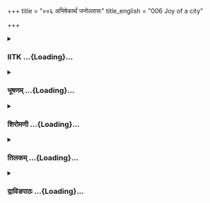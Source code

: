 +++
title = "००६ अभिषेकार्थं जनोल्लासः"
title_english = "006 Joy of a city"

+++
<div caption="श्रीराम-हरिसीताराममूर्ति-घनपाठिभ्यां वचनम्" class="audioEmbed" src="https://archive.org/download/Ramayana-recitation-Sriram-harisItArAmamUrti-Ghanapaati-v2/Kanda_2/Kanda_2_AYK-006-Abhishekaartham_Janollasaha.mp3"></div>

<div class="js_include collapsed" newlevelforh1="3" title="IITK" unfilled url="/purANam/rAmAyaNam/audIchya-pAThaH/iitk/2_ayodhyAkANDam/01-abhiSheka-yojanA/006_abhiShekArthaM_janollAsaH.md">
<details><summary><h3>IITK ...{Loading}...</h3></summary>

Rama and Sita observe the prescribed rites--rejoiced citizens of Ayodhya
express their gratitude to the king--people from villages arrive in
multitudes.



#### श्लोकः
##### मूलम्
गते पुरोहिते रामः स्नातो नियतमानसः।  
सह पत्न्या विशालाक्ष्या नारायणमुपागमत्॥2.6.1॥

##### शब्दार्थः
पुरोहिते the family priest, गते (सति) having gone, रामः Rama, स्नातः  bathed, नियतमानसः with  mind under control, विशालाक्ष्या largeeyed (large eyes are marks of beauty), पत्न्या सह with (his) wife, नारायणम् to (lord) Narayana, उपागमत् approached.

##### आङ्ग्लानुवादः
With the family priest (Vasistha) gone, Rama had his bath, and with his mind under control came to Lord Narayana along with his largeeyed consort, Sita. (with an intention to worship him)



#### श्लोकः
##### मूलम्
प्रगृह्य शिरसा पात्रीं हविषो विधिवत्तदा।  
महते दैवतायाज्यं जुहाव ज्वलितेऽनले॥2.6.2॥

##### शब्दार्थः
तदा then, हविषः of havis (clarified butter and other oblations), पात्रीम् a small vessel where in offerings are put, विधिवत् in accordance with ritual practices, शिरसा on the head, प्रगृह्य having held, ज्वलितेनले in flaming (sacred) fire, महते great, दैवताय for great  
divinity (Visnu), आज्यम् clarified butter, जुहाव offered oblations.

##### आङ्ग्लानुवादः
Then holding the vessel containing havis on his head, he offered the oblations of  clarified butter into the sacred fire for Visnu in accordance with ritual practices.



#### श्लोकः
##### मूलम्
शेषं च हविषस्तस्य प्राश्याशास्यात्मनः प्रियम्।  
ध्यायन्नारायणं देवं स्वास्तीर्णे कुशसंस्तरे॥2.6.3॥  
वाग्यतस् सह वैदेह्या भूत्वा नियतमानसः।  
श्रीमत्यायतने विष्णो श्शिश्ये नरवरात्मजः॥2.6.4॥

##### शब्दार्थः
नरवरात्मजः son of the king (Rama), आत्मनः of his own, प्रियम् welfare, आशास्य seeking, तस्य हविषः of that havis, शेषं the remainder, प्राश्य च having partaken, देवम्  नारायणम् God Narayana, ध्यायन् meditating upon, वाग्यतः भूत्वा adopting silence, नियतमानसः with restrained mind, विष्णोः Visnu's, श्रीमति (at the) auspicious, आयतने in the temple, स्वास्तीर्णे with wellspread, कुशसंस्तरे in the bed of kusha grass, वैदेह्या सह along with Vaidehi (Sita), शिश्ये slept.

##### आङ्ग्लानुवादः
The son of the king (Rama) partook the remainder of the havis seeking his own welfare. With a restrained mind and a vow of silence, he meditated upon Lord Narayana and slept along with Vaidehi on a wellspread bed of kusha grass in the auspicious temple of lord Visnu.



#### श्लोकः
##### मूलम्
एकयामावशिष्टायां रात्र्यां प्रतिविबुद्ध्य सः।  
अलङ्कारविधिं कृत्स्नं कारयामास वेश्मनः॥2.6.5॥

##### शब्दार्थः
सः he, रात्र्याम् at night, एकयामावशिष्टायाम् with one yama (measure of time equivalent to four hours) left, प्रतिविबुद्ध्य having awakened, वेश्मनः dwelling's, कृत्स्नम् entire, अलङ्कारविधिम् decoration, कारयामास got it done.

##### आङ्ग्लानुवादः
He got up (Rama) with one yama (three hours) of the night still left, and had his entire  residence decorated.



#### श्लोकः
##### मूलम्
तत्र श्रृण्वन्सुखा वाचस् सूतमागधवन्दिनाम्।  
पूर्वां सध्यामुपासीनो जजाप यतमानसः॥2.6.6॥

##### शब्दार्थः
तत्र there (in the last watch of the night), सूतमागधवन्दिनाम् of bards and panegyrists, सुखाः pleasant, वाचः words, श्रृण्वन् listening, पूर्वां सन्ध्याम् early morning rites, उपासीनः had attended, यतमानसः with controlled mind, जजाप chanted (Gayatri).

##### आङ्ग्लानुवादः
Then (in the last watch of the night) hearing the pleasant words of bards and panegyrists he attended to early morning rites and intoned Gayatri with a  
concentrated mind.



#### श्लोकः
##### मूलम्
तुष्टाव प्रणतश्चैव शिरसा मधुसूदनम्।  
विमलक्षौमसंवीतो वाचयामास स द्विजान्॥2.6.7॥

##### शब्दार्थः
शिरसा with head, प्रणतः bowed low, मधुसूदनम् Lord Visnu, तुष्टाव extoled, विमलक्षौमसंवीतः  dressed in spotless silk garments, द्विजान् to brahmins, वाचयामास got the purificatory mantras recited.

##### आङ्ग्लानुवादः
Clad in spotless silk garments, he extoled Lord Madhusudana (Visnu) with his head bowed low. He listened to the purificatory mantras recited by brahmins.



#### श्लोकः
##### मूलम्
तेषां पुण्याहघोषोऽथ गम्भीरमधुरस्तदा।  
अयोध्यां पूरयामास तूर्यघोषानुनादितः॥2.6.8॥

##### शब्दार्थः
अथ then, तेषाम् their, गम्भीरमधुरः deep and sweet, पुण्याहघोषः proclamations of 'this is an auspicious day', तूर्यघोषानुनादितः reverberating with the sounds of trumpets, तदा then, अयोध्याम् (the city of) Ayodhya, पूरयामास filled.

##### आङ्ग्लानुवादः
And then the deep and sweet proclamations of 'This is an auspicious day' mingled with the sounds of trumpets reverberated (the city of) Ayodhya.



#### श्लोकः
##### मूलम्
कृतोपवासं तु तदा वैदेह्या सह राघवम्।  
अयोध्यानिलयश्श्रुत्वा सर्वः प्रमुदितो जनः॥2.6.9॥

##### शब्दार्थः
तदा then, राघवम् to the scion of the Raghus (Rama), वैदेह्या सह along with the princess of Videha, (Sita), कृतोपवासम् had undertaken the fast, श्रुत्वा having heard, अयोध्यानिलयः  residents of Ayodhya, सर्वः all, जनः men, प्रमुदितः rejoiced.

##### आङ्ग्लानुवादः
The residents of Ayodhya were happy to hear that the scion of the Raghus (Rama) along with princess of Videha (Sita) had undertaken the fast.



#### श्लोकः
##### मूलम्
ततः पौरजनस्सर्वश्श्रुत्वा रामाभिषेचनम्।  
प्रभातां रजनीं दृष्ट्वा चक्रे शोभयितुं पुरीम्॥2.6.10॥

##### शब्दार्थः
ततः afterwards, सर्वः all, पौरजनः citizens, रामाभिषेचनम् consecration of Rama, श्रुत्वा having heard, रजनीम् the night, प्रभाताम् brightened into dawn, दृष्ट्वा having seen, पुरीम् the city, शोभयितुम् to decorate, चक्रे made (commenced).

##### आङ्ग्लानुवादः
Having heard about the coronation of Rama, all the citizens began to decorate the city soon after daybreak.



#### श्लोकः
##### मूलम्
सिताभ्रशिखराभेषु देवतायतनेषु च।  
चतुष्पथेषु रथ्यासु चैत्येष्वट्टालकेषु च॥2.6.11॥  
नानापण्यसमृद्धेषु वणिजामापणेषु च।  
कुटुम्बिनां समृद्धेषु श्रीमत्सु भवनेषु च॥2.6.12॥  
सभासु चैव सर्वासु वृक्षेष्वालक्षितेषु च।  
ध्वजास् समुच्छ्रिताश्चित्राः पताकाश्चाभवंस्तदा॥2.6.13॥

##### शब्दार्थः
सिताभ्रशिखराभेषु among those bright peaks wreathed by a mass of white clouds,  
देवतायतनेषु in the temples, चतुष्पथेषु at the crossroads, रथ्यासु on the thoroughfares, चैत्येषु on the tall trees dotting the avenues, अट्टालकेषु च on the towers too, नानापण्यसमृद्धेषु abounding in various kinds of merchandise, वणिजाम् of merchants, आपणेषु च in the stalls also, कुटुम्बिनाम् of householders, समृद्धेषु in prosperous (places), श्रीमत्सु in graceful, भवनेषु च in the houses, सर्वासु in all, सभासु public halls, आलक्षितेषु seen from distances, वृक्षेषु on the trees, तदा then, ध्वजाः banners, चित्राः varying colours, पताकाः च flags, too, समुच्छ्रिचिताः were erected अभवन् became.

##### आङ्ग्लानुवादः
Banners of varying colours and flags were raised on the temples looking resplendent like peaks wreathed by a mass of white clouds, at the crossroads, on the thoroughfares, on the trees standing on avenues, on the towers and stalls of the merchants abounding in various kinds of merchandise, on prosperous and graceful  
houses of householders, in all public halls and on trees looking tall from a distance.



#### श्लोकः
##### मूलम्
नटनर्तकसङ्घानां गायकानां च गायताम्।  
मनः कर्णसुखा वाच श्शुशृवुश्च ततस्ततः॥2.6.14॥

##### शब्दार्थः
ततस्ततः here and there, नटनर्तकसङ्घानाम् of troupes of actors and dancers, गायताम् of singers, गायकानां च also of songsters, मनः कर्णसुखाः pleasing to the mind and ears, वाचः words, शुश्रुवुः heard.

##### आङ्ग्लानुवादः
Troupes of actors and dancers entertained the people with songs pleasing to the mind and ears and their utterances were heard here and there.



#### श्लोकः
##### मूलम्
रामाभिषेकयुक्ताश्च कथाश्चक्रुर्मिथो जनाः।  
रामाभिषेके सम्प्राप्ते चत्वरेषु गृहेषु च॥2.6.15॥

##### शब्दार्थः
रामाभिषेके as the coronation of Rama, संप्राप्ते approached, जनाः the people, चत्वरेषु at the public squares, गृहेषु च in the private houses, मिथः with one another, रामाभिषेकयुक्ताः concerning Rama's coronation, कथाः talk, चक्रुः made.

##### आङ्ग्लानुवादः
As the time for Rama's coronation was approaching, men in public squares and in private houses talked with one another about the consecration of Rama.



#### श्लोकः
##### मूलम्
बाला अपि क्रीडमाना गृहद्वारेषु सङ्घशः।  
रामाभिषवसंयुक्ताश्चक्रुरेवं मिथः कथाः॥2.6.16॥

##### शब्दार्थः
एवम् thus, गृहद्वारेषु in the doorways, सङ्घशः in groups, क्रीडमानाः playing, बालाः अपि children also, मिथः with each other, रामाभिषवसंयुक्ताः relating to the coronation of Rama, कथाः stories, चक्रुः made.

##### आङ्ग्लानुवादः
Similarly children playing in groups in front of the houses also related to each other  stories regarding the coronation of Rama.



#### श्लोकः
##### मूलम्
कृतपुष्पोपहारश्च धूपगन्धाधिवासितः।  
राजमार्गः कृतः श्रीमान्पौरै रामाभिषेचने॥2.6.17॥

##### शब्दार्थः
रामाभिषेचने on the occasion of Rama's coronation, पौरैः by citizens, राजमार्गः highways, कृतपुष्पोपहारश्च strewn with flowers , धूपगन्धाधिवासितः fragrant with incense, श्रीमान् glorious, कृतः made.

##### आङ्ग्लानुवादः
On the occasion of Rama's coronation the highway, strewn with flowers and rendered fragrant with the burning of incense by the citizens looked glorious.



#### श्लोकः
##### मूलम्
प्रकाशकरणार्थं च निशागमनशङ्कया।  
दीपवृक्षां स्तथा चक्रुरनु रथ्यासु सर्वशः॥2.6.18॥

##### शब्दार्थः
तथा so also, अनु connected with if, निशागमनशङ्कया lest night should fall, प्रकाशकरणार्थम् to light it up, रथ्यासु in the streets, सर्वशः all over, दीपवृक्षान् lamps in the shape of trees, चक्रुः improvised.

##### आङ्ग्लानुवादः
In the same way lest night should fall (by the time the installation ceremony was completed), the streets were provided with lamps in the shape of trees to light them up.



#### श्लोकः
##### मूलम्
अलङ्कारं पुरस्यैवं कृत्वा तत्पुरवासिनः।  
आकाङ्क्षमाणा रामस्य यौवराज्याभिषेचनम्॥2.6.19॥  
समेत्य सङ्घशस्सर्वे चत्वरेषु सभासु च।  
कथयन्तो मिथस्तत्र प्रशशंसुर्जनाधिपम्॥2.6.20॥

##### शब्दार्थः
तत्पुरवासिनः inhabitants of the city, सर्वे all of them, एवम् thus, पुरस्य city's, अलङ्कारम् decoration, कृत्वा having made, रामस्य Rama's, यौवराज्याभिषेचनम् coronation as heirapparent, आकाङ्क्षमाणाः eagerly desiring, चत्वरेषु at the public squares, सभासु च in the assembly halls, सङ्घशः in groups, समेत्य having assembled, तत्र there, मिथः mutually,  
कथयन्तः conversing, जनाधिपम् to the lord of men (Dasaratha), प्रशशंसुः praised.

##### आङ्ग्लानुवादः
Thus the residents of Ayodhya decorated the city and eagerly waited for Rama's cornonation as heirapparent. Gathered in groups at public squares and in the assembly halls they conversed among themselves about the event, praising Dasaratha, the lord among men.



#### श्लोकः
##### मूलम्
अहो महात्मा राजाऽयमिक्ष्वाकुकुलनन्दनः।  
ज्ञात्वा यो वृद्धमात्मानं रामं राज्येऽभिषेक्ष्यति॥2.6.21॥

##### शब्दार्थः
यः that king, आत्मानम् himself, वृद्धम्  aged, ज्ञात्वा having realised, रामम् to Rama, राज्ये in the kingdom, अभिषेक्ष्यति is going to install, अयम् this, इक्ष्वाकुकुलनन्दनः causing delight to the Ikshvaku race, राजा king , महात्मा highsouled, अहो oh.

##### आङ्ग्लानुवादः
Oh having realised that he himself has grown old the highsouled king Dasaratha the veritable delight to the Ikshvaku race,  is going to coronate Rama in the kingdom.



#### श्लोकः
##### मूलम्
सर्वेप्यनुगृहीता स्मो यन्नो रामो महीपतिः।  
चिराय भविता गोप्ता दृष्टलोकपरावरः॥2.6.22॥

##### शब्दार्थः
यत् indeed, दृष्टलोकपरावरः who has seen the world's high and low, रामः Rama, महीपतिः as king, चिराय for a long time, नः for us, गोप्ता protector, भविता shall become, सर्वेऽपि all of us, अनुगृहीताः स्म are favoured.

##### आङ्ग्लानुवादः
All of us are fortunate indeed that Rama who knows the world's high and low shall be our king, protector for a long time.



#### श्लोकः
##### मूलम्
अनुद्धतमनाः विद्वान्धर्मात्मा भ्रातृवत्सलः।  
यथा च भ्रातृषु स्निग्धस्तथाऽस्मास्वपि राघवः॥2.6.23॥

##### शब्दार्थः
अनुद्धतमनाः one who is not arrogant, विद्वान् learned, धर्मात्मा a pious soul, भ्रातृवत्सलः  affectionate towards his brothers, राघवः scion of the Raghus (Rama), भ्रातृषु in brothers,  
यथा like, स्निग्धः friendly, अस्मास्वपि even in us, तथा in that manner.

##### आङ्ग्लानुवादः
This scion of the Raghus (Rama) is free from arrogance, is learned, righteous and affectionate towards his brothers as much as towards us.



#### श्लोकः
##### मूलम्
चिरं जीवतु धर्मात्मा राजा दशरथोऽनघः।  
यत्प्रसादोनभिषिक्तं तु रामं द्रक्ष्यामहे वयम्॥2.6.24॥

##### शब्दार्थः
यत्प्रसादेन by whose grace, अभिषिक्तम् having been coronated, रामम् of Rama, द्रक्ष्यामहे we are beholding, धर्मात्मा virtuous, अनघः sinless, दशरथः राजा king Dasaratha, चिरम् for long, जीवतु let live.

##### आङ्ग्लानुवादः
May the virtuous and sinless king Dasaratha live long by whose grace we are beholding (going to behold) Rama's coronation.



#### श्लोकः
##### मूलम्
एवंविधं कथयतां पौराणां शुश्रुवु स्तदा।  
दिग्भ्योपि श्रुतवृत्तान्ताः प्राप्ता जानपदा जनाः॥2.6.25॥

##### शब्दार्थः
श्रुतवृत्तान्ताः having heard the story, दिग्भ्यः अपि from all quarters also, प्राप्ताः had arrived, जानपदाः जनाः village folk, तदा then, एवं विधम् in this manner, पौराणाम् of citizens, कथयताम् while conversing, शुश्रुवुः heard.

##### आङ्ग्लानुवादः
Having heard about the coronation of Rama, villagers arrived from all directions and  
listened to the citizens conversing in this manner.



#### श्लोकः
##### मूलम्
ते तु दिग्भ्यः पुरीं प्राप्ता द्रष्टुं रामाभिषेचनम्।  
रामस्य पूरयामासुः पुरीं जानपदा जनाः॥2.6.26॥

##### शब्दार्थः
रामाभिषेचनम् coronation of Rama, द्रष्टुम् to behold, दिग्भ्यः from different directions, पुरम् the city, प्राप्ताः have arrived, ते those, जानपदाः villagers, जनाः men, रामस्य Rama's, पुरीम् city, पूरयामासुः filled.

##### आङ्ग्लानुवादः
The city was filled with villagers coming from different directions to behold Rama's coronation.



#### श्लोकः
##### मूलम्
जनौघैस्तैर्विसर्पद्भिः शुश्रुवे तत्र निस्वनः।  
पर्वसूदीर्णवेगस्य सागरस्येव निस्वनः॥2.6.27॥

##### शब्दार्थः
विसर्पद्भिः by those moving to and fro, तैः जनौघैः by those multitudes of men, तत्र there, निस्वनः noise, पर्वसु on the full and new moon days, उदीर्णवेगस्य with violent speed, सागरस्य of the ocean, निस्वनः इव like the sound, शुश्रुवे was heard.

##### आङ्ग्लानुवादः
The multitudes of men moving to and fro gave rise to a noise like the roar of the ocean enhanced by the violent speed (of the wind) on the full and new moon days.



#### श्लोकः
##### मूलम्
ततस्तदिन्द्रक्षयसन्निभं पुरं  
दिदृक्षुभिर्जानपदैरुपागतैः।  
समन्ततस् सस्वनमाकुलं बभौ  
समुद्रयादोभिरिवार्णवोदकम्॥2.6.28॥

##### शब्दार्थः
दिदृक्षुभिः wishing to see, उपागतैः arrived, जानपदैः villagers, समन्ततः every side, आकुलम् crowded, सस्वनम् with sounds, इन्द्रक्षयसन्निभम् resembling the abode of Indra, तत् that, पुरम् city, समुद्रयादोभिः with aquatic animals, अर्णवोदकम् इव like water of the ocean, बभौ shone.

##### आङ्ग्लानुवादः
The city (of Ayodhya), resembling the abode of Indra, (Amaravati) crowded with villagers from all over wishing to witness it (the coronation of Rama), grew noisy and sparkled like the water of the ocean teeming with aquatic animals.  

#### समाप्तिः
 श्रीमद्रामायणे वाल्मीकीय आदिकाव्ये अयोध्याकाण्डे षष्ठस्सर्गः॥  
Thus ends the sixth sarga of Ayodhyakanda of the holy Ramayana, the first epic composed by sage Valmiki.

</details>
</div>
<div class="js_include collapsed" newlevelforh1="3" title="भूषणम्" unfilled url="/purANam/rAmAyaNam/audIchya-pAThaH/TIkA/bhUShaNa_iitk/2_ayodhyAkANDam/01-abhiSheka-yojanA/006_abhiShekArthaM_janollAsaH.md">
<details><summary><h3>भूषणम् ...{Loading}...</h3></summary>



चोम्मेन्तर्य् फ़ोर् थे सेलेच्तेद् वलुएस् दोएस्न्ऽत् एxइस्त्


</details>
</div>
<div class="js_include collapsed" newlevelforh1="3" title="शिरोमणी" unfilled url="/purANam/rAmAyaNam/audIchya-pAThaH/TIkA/shiromaNI_iitk/2_ayodhyAkANDam/01-abhiSheka-yojanA/006_abhiShekArthaM_janollAsaH.md">
<details><summary><h3>शिरोमणी ...{Loading}...</h3></summary>



गत इति । पुरोहिते वसिष्ठे गते सति स्नातो नियतमानसः एकाग्रचित्तः रामः
विशालाक्ष्या पत्न्या सह नारायणं स्वमर्यादापुरुषोत्तमत्वमुपागमत् अस्मरत्
। नारायणशब्दार्थस्तु नारेण नीत्यैव अयते भावप्रधानो निर्देशः  ॥  २।६।१
 ॥   

  

तन्मर्यादापुरुषोत्तमत्त्वं प्रकटयितुं तत्कर्तृकवेदबोधितकर्माचरणं
बोधयन्नाह-- प्रगृह्येत्यादिभिः । शिरसा तदुपलक्षितनमस्कारेण हविषः पात्रीं
प्रगृह्य नमस्कारपूर्वकं हविःपात्रं गृहीत्वेत्यर्थः । ततः तस्याः
पात्र्याः आज्यं प्रगृह्य ज्वलिते ऽनले महते यागदेवतामुख्याय दैवताय
देवतायै विधिवज्जुहाव । प्रगृह्येत्युभयान्वयि  ॥  २।६।२  ॥   

  

शेषमिति । तस्य हुतस्य हविषः शेषमाशास्य प्रशस्य प्राश्य भुक्त्वा प्रियं
स्वप्रीतिविषयीभूतमत एव देवं प्रमोदप्रापकं नारायणं
स्वमर्यादापुरुषोत्तमत्वं ध्यायन् स्मरन् सन् श्रीमति सकलैश्वर्यविशिष्टे
आयतने विधिनिर्मितयागगृहे विष्णोः स्वास्तीर्णे
विष्णुकर्तृकशोभनविस्तारविशिष्टे कुशसंस्तरे कुशासने नियतमानसः नरवरात्मजो
रघुनाथः वैदेह्या सह वाग्यतो भूत्वा शिश्ये विष्णोः स्वास्तीर्णे इत्यनेन
विष्णुपूज्यत्वं रघुनाथस्य द्योतितम् विष्णोरिति संबन्धसामान्ये षष्ठी
द्वयोरेकत्रान्वयः । विष्णोरायतने  

शिश्ये इत्यर्थस्तु न युक्तः गर्भमन्दिरे शयनस्य निषेधात् गौणग्रहणे तु स
एव दोषः  ॥  २।६।३,४  ॥   

  

एकेति । एकयामावशिष्टायां यामत्रयव्यतीतायमित्यर्थः । रात्र्यां प्रतिबुध्य
स्वीकृतनिद्रां परित्यज्य स रघुनाथः वेश्मनः सभामण्टपस्य अलङ्कारविधिं
यथोक्तमलङ्कारं सम्यगेव कारयामास दीपप्रज्वलनादि कर्तुमाज्ञापयामासेत्यर्थः
। तुशब्द एवार्थे  ॥  २।६।५  ॥   

  

तत इति । ततः अलङ्कारकरणज्ञापनानन्तरं सूतमागधबन्दिनां सूताः पौराणिकाः
मागधाः वंशप्रवक्तारः बन्दिनः तद्यशोवक्तारः तेषां सुखा वाचः श्रृण्वन्
पूर्वां संध्यामुपासीनश्च सन् यतमानसो रामः जजाप गायत्र्यादिजपं
चकारेत्यर्थः । विनापि च समुच्चयः  ॥  २।६।६  ॥   

  

तुष्टावेति । विमलक्षौमसंवीतः मलसम्बन्धरहितपट्टविशेषवस्त्रधारी शिरसा
प्रणत एव स रामः द्विजान् तुष्टाव मधुसूदनं मधुसूदनशब्दं वाचयामास च
द्विजैरुच्चारयामासेत्यर्थः । मधुसूदनशब्दार्थस्तु मधौ चैत्रे सूः
प्रादुर्भावो यस्य सः उद्यते स्वस्वकल्याणार्थं सर्वैरुच्यते इति उत् अनिति
ब्रह्मादीनपि पालयति इति अनः त्रयाणां कर्मधारयः किंच मधुं मधुनामानं
दैत्यं सूते कर्णमलद्वारोत्पादयतीति मधुसूर्विष्णुः तेन उद्यते
नित्यमुच्चार्यतो ऽसाविति मधुसूदः स एवानः सर्वरक्षकः । एतेन
स्वनामोच्चारणविषयकप्रीत्यतिशयो रघुनाथस्य सूचितः । दूरान्वयीदमिति तु न
भ्रमितव्यं पाठक्रमादार्थक्रमस्य बलीयस्त्वादाकाङ्क्षितत्वाच्चेति दिक् ।
युक्तश्चायमेवार्थ ।ः अन्यथा अभेदवादिनामप्यस्यैव मधुसूदनत्वेन
स्वकर्मकस्तवनस्य निषिद्धत्वेन विरुद्धत्वापत्तिरिति दिक्  ॥  २।६।७  ॥   

  

तेषामिति । तदा मधूसूदनशब्दोच्चारणकाले तेषां द्विजानां तूर्यघोषानुनादितः
तूर्यघोषानुनादविशिष्टः पुण्याहघोषोत्थगम्भीरमधुरः पुण्यं पवित्रत्वं न
जहातीति पुण्याहः सार्वकालिकपवित्रतासम्पादकधर्मविशिष्ट इत्यर्थः । स एव
घोषः मधुसूदनशब्दशब्दः तेनोत्थः संजातः गम्भीरमधुरः गम्भीरेण गाम्भीर्येण
सहितो मधुरो माधुर्यं गाम्भीर्यमाधुर्ये इत्यर्थः । अयोध्यां पूरयामास
गम्भीरमधुरशब्दौ भावप्रधानौ  ॥  २।६।८  ॥   

  

कृतेति । अयोध्यानिलयः अयोध्यानिवासी  ॥  २।६।९  ॥   

  

तत इति । पुरीमयोध्यां शोभयितुं स्वस्वबुद्ध्यनुसारेणालङ्कर्तुं चक्रे
प्रयत्नमिति शेषः । शोभायुतामित्याचारिपाठः  ॥  २।६।१०  ॥   

  

अलङ्कृतिमेव विशदयन्नाह --सितेत्यादिभिः । सिताः शुक्ला ये अभ्रा मेघाः
तद्वत् तानि  

शिखराणि तेषामाभा येषु किंच सिताभ्रयुक्तानि यानि शिखराणि तैराभान्ति तेषु
चैत्येषु चैत्यं चैतन्यमस्ति एषु अर्शआद्यजन्तः इदं देवतायतनादिविशेषणम् ।
एतेन रामधाम्नः चैतन्यं व्यक्तं तत्र प्रमाणम् "यत्र गुल्मलतावृक्षा
नित्यशो भान्ति चिन्मयाः" इत्यादि चैत्येषु बौद्धालयेष्विति
गोविन्दाचारिव्याख्यानं तु न नास्तिको नानृतक इत्यादिना बालकाण्डोक्तेन
विरोधात् त्यक्तव्यमिति दिक्  ॥  २।६।११  ॥   

  

नानेति । पण्यं व्यवहर्तव्यं वस्तु आट्टालकेषु
प्राकारोपरिकल्पितयुद्धस्थानेषु सभाविस्वति आलक्षितेषु दूरतो
ऽप्यवलोकितेष्वित्यर्थः । तेन तेषामत्युन्नतत्वं व्यक्तं ध्वजाः
चिह्नसहिताः पताकाः तद्रहिता इति न पौनरुक्त्यम्  ॥  २।६।१२१३  ॥   

  

नटेति । नटा आश्चर्यनानोल्लङ्घनादि कर्म कर्तारः "नर्तका
नृत्यनृत्तादिकर्मकर्तारः" गायका गानकुशलाः तेषां वाचः जनता जनानां समूहः
ततस्तत्रायोध्यायामित्यर्थः । शुश्राव सप्तम्यन्तात्तसिल् "शुश्रुवुश्च
ततस्ततः" इति गोविन्दाचारिपाठः  ॥  २।६।१४  ॥   

  

रामेति । रामाभिषकयुक्ताः रामाभिषेकोपयोगिनीः जनाः अयोध्यानिवासिनः
चत्वरेषु चतुष्पथेषु  ॥  २।६।१५  ॥   

  

अज्ञानामपि तत्कथासु रुचिरिति बोधयितुमाह-- बाला इति । गृहद्वारेषु गृहाणि
च द्वाराणि चेति द्वन्द्वः । एतेन तत्कथायाः सर्वमनोहरत्वं व्यक्तम्  ॥ 
२।६।१६  ॥   

  

प्रासङ्गिकं कथाप्रचारं संवर्ण्य प्रकृतां पुरालङ्कृतिमाह--
कृतेत्यादिद्वाभ्याम् । श्रीमान् स्वतो नित्यसम्पत्तिविशिष्टो राजमार्गः
पौरैः कृतपुष्पोपहारः कृतः पुष्पोपहारः पुष्पबलिर्यस्मिन् धूपगन्धाधिवासितः
उपलक्षणतया धूपादिगन्धव्याप्तश्च कृतः  ॥  २।६।१७  ॥   

  

प्रकाशेति । निशागमनशङ्कया राज्याभिषेकसमये इति शेषः । दीपवृक्षान्
दीपस्थापनयोग्यशाखाविशिष्टतरून् अनुरथ्यासु अनुगता रथ्याः मार्गा यासु
राजमार्गेष्वित्यर्थः । एतेनाभिषेकानन्तरमनेन मार्गेण रामागमनं भविष्यति तं
द्रक्ष्यामीति हेतुर्व्यक्तः  ॥  २।६।१८  ॥   

  

उपसंहरन्नाह-- अलङ्कारमिति । आकाङ्क्षमाणाः प्रशशंसुरिति ।
द्वयोरेकत्रान्वयः  ॥  २।६।१९,२०  ॥   

  

प्रशंसास्वरूपं बोधयन्नाह-- अहो इत्यादिभिः । अयं राजा अहो महात्मा
अतिधैर्यवान् तत्र हेतुः वृद्धमैश्वर्यादिभिरतिप्रवृद्धं स्वमात्मानं
स्वस्वरूपं ज्ञात्वापि राममभिषेक्ष्यति सामर्थ्यसत्त्वे अत्यन्तं
प्रवृद्धैश्वर्यादेः पुत्राधीनीकरणमपि दुर्लभमिति भावः  ॥  २।६।२१  ॥   

  

स्वभाग्यवत्तां सूचयन्त आहुः-- सर्वे इति । सर्वे वयमनुगृहीताः
परमात्मानुग्रहं प्राप्ताः स्म तत्र हेतुः दृष्टलोकपरावरः दृष्टो
विष्ण्वादीन् बोधितः लोकानां भुवनानां परः पालनं येन सः किं च दृष्टः
उपदिष्टः लोकपरः भुवनानां पालको येन सः दृष्टलोकपरः अत एव न वरः श्रेष्ठो
यस्मात् सः अवरः सर्वश्रेष्ठ इत्यर्थः । स एव स इति कर्मधारयः । किंच
दृष्टा लोकाः भुवनानि परावराः उत्तमाधमा येन सः महीपतिः रामः यद्यस्मान्नो
गोप्ता चिराय बहुकालं भविता  ॥  २।६।२२  ॥   

  

राज्यार्हत्वसम्पादनाय रामस्य गुणान्तराण्याह --अनुद्धतेति । अनुद्धतमनाः न
उदोर्थिवचनात् हतं निवृत्तं मनो यस्य सः भावक्विबन्ताद्वदो निष्पन्न उदिति
 ॥  २।६।२३  ॥   

  

स्वेप्सितप्रापको राजा आशीर्भिर्योजित इत्याह-- चिरमिति । अनघः
आश्रिताखनिवर्तकः  ॥  २।६।२४  ॥   

  

एवमिति । एवंविधमेतत्प्रकारकं वचः कथयतां पौराणां वचः विश्रुतवृत्तान्ताः
विश्रुतो वृत्तान्तः राज्याभिषेकवृत्तं यैस्ते अत एव दिग्भ्यः प्राप्ता
आगताः जानपदाजनास्तदा तस्मिन्काले शुश्रुवुः । वच  

इति विशेष्यमध्याहृतं तच्चोभयान्वयि  ॥  २।६।२५  ॥   

  

ते इति । ते रामस्य पुरीमयोध्यां पूरयामासुः  ॥  २।६।२६  ॥   

  

जनौघैरिति । तैरयोध्यां प्राप्तैः विसर्पद्भिः गच्छद्भिर्जनौघैर्जनित इति
शेषः । तत्रायोध्यायामुदीर्णवेगस्य उदीर्णः प्रवृद्धो वेगो यस्य स तस्य  ॥ 
२।६।२७  ॥   

  

तदेव भङ्ग्यन्तरेणाह-- तत इति । ततः जनैः पूर्णत्वाद्धेतोः
इन्द्रक्षयसन्निभमिन्द्रनिवासामरावतीसदृशम् किंच
इन्द्रक्षयानुयोगिकसादृश्यप्रतियोगि किंच इन्द्रक्षयस्य अमरावत्याः संनिभः
सम्यग्प्रकाशो यस्मात्तच्छ्रुतिप्रसिद्धं पुरं साकेतं दिदृक्षुभिः उपाहितैः
प्राप्तैः आकुलं व्याप्तमत एव सस्वनं पुरं बभौ शुशुभे । तत्र दृष्टान्तः
समुद्रयादोभिः समुद्रजलजन्तुभिः अर्णवोदकमिव पुरमित्युभयान्वयि "निवेशः
शरणं क्षयः" इत्यमरः । उपाहितैरित्यत्र क्तान्तो गत्यर्थो हिः
यादोभिर्नदीभिरित्यर्थे ऽपि समुद्रोपादानवैयर्थ्यमेवेति दिक्  ॥  २।६।२८
 ॥   

  

इति श्रीमद्वाल्मीकीयरामायणव्याख्याने रामायणशिरोमणावयोध्याकाण्डे षष्ठः
सर्गः  ॥  २।६  ॥   

  

  



</details>
</div>
<div class="js_include collapsed" newlevelforh1="3" title="तिलकम्" unfilled url="/purANam/rAmAyaNam/audIchya-pAThaH/TIkA/tilaka_iitk/2_ayodhyAkANDam/01-abhiSheka-yojanA/006_abhiShekArthaM_janollAsaH.md">
<details><summary><h3>तिलकम् ...{Loading}...</h3></summary>



आदरात्पुनरभिषेकसामग्रीवर्णनम् । उपागमदुपासाञ्चक्रे । नारं जीवसमूहो
ऽयनमन्तर्यामितया स्थानं यस्य तेनान्तर्यामिणमित्यर्थः  ॥  २।६।१  ॥   

  

शिरसा पात्रीं प्रगृह्य नमस्कारपूर्वमित्यर्थः । महते दैवताय नारायणाय  ॥ 
२।६।२  ॥   

  

आशास्य प्रार्थ्य आत्मनः प्रियं राज्याभिषेकाविध्नरूपं वस्तुतो
रावणवधफलकवनगमनरूपमाशास्य सङ्कल्प्येत्यर्थः । वैदेह्या
सहेत्यत्राप्यपकष्टव्यम् । नहि चतुर्दशभुवनाधिपतेरेतद्यौवराज्यं प्रियं
भवति । सकलतद्देशमनुष्यप्रियत्वादात्मन इत्यस्य वैफल्यं चाद्य व्याख्याने
प्राप्नोतीति दिक् । कुशसंस्तरे कुशमये शयनीये  ॥  २।६।३  ॥   

  

नियतमीश्वरमात्रविषयम् । विष्णोरायतने निजभवनवर्तिनि देवपूजालये  ॥  २।६।४,५
 ॥   

  

सूताः पौराणिकाः मागधा वंशावलीकीर्तकाः बन्दिनः स्तुतिपाठकाः । पूर्वां
सन्ध्यामुपासीनस्तदुपासनं कुर्वञ्जजाप । गायत्रीजपस्यैव तदुपासनरूपत्वात्
 ॥  २।६।६ ॥   

  

वाचयामास स्वस्तिवाचनं पुण्याहं च  ॥  २।६।७  ॥   

  

तूर्यघोषानुनादितस्तूर्यघोषेण सञ्जातानुनादः  ॥  २।६।८,९  ॥   

  

शोभयितुमलङ्कर्तुं चक्रे बुद्धिमिति शेषः  ॥  २।६।१०  ॥   

  

अट्टालकाः प्राकारोपरितनयुद्धस्थानानीति केचित्  ॥  २।६।११,१२  ॥   

  

आलक्षितेषु सर्वतो लक्षितेषु अत्युच्चेष्विति यावत् । ध्वजाः सचिह्नाः
पताकाश्चिह्नरहिता इत्याहुः  ॥  २।६।१३  ॥   

  

नटाः सूत्रधाराः जनता जनसमूहः । ततस्तत्रायोध्यायाम्  ॥  २।६।१४,१५  ॥   

  

रामाभिषवो रामाभिषेकः  ॥  २।६।१६,१७  ॥   

  

अभिषेकानन्तरं गजस्कन्धाधिरूढस्य नगरालङ्कारदर्शनार्थनिर्गमनात्पूर्वं यदि
निशा न याति तदा तदलङ्कारप्रदर्शनार्थं स्वयं रामं द्रष्टुं च
दीपवृक्षान्वृक्षवन्नानाशाखान्दीपस्तम्भान् । अनुरथ्यासु रथ्यापार्श्वयोः
 ॥  २।६।१८,२१  ॥   

  

अनुगृहीता ईश्वरेण । दृष्टलोकपरावरः भावप्रधानो निर्देशः ।  

यथावदवगततज्जनप्राशस्त्याप्राशस्त्यः  ॥  २।६।२२२४  ॥   

  

शुश्रुवुः कथा इति शेषः । विश्रुतवृत्तान्ताः श्रुतरामाभिषेकवृत्तान्ताः  ॥ 
२।६।२५  ॥   

  

ते जानपदाः । रामस्य पुरीमित्यन्वयः  ॥  २।६।२६  ॥   

  

विसर्पद्भिः प्रवेशार्थम्  ॥  २।६।२७  ॥   

  

इन्द्रक्षय इन्द्रनिवासो ऽमरावती । आहितैः आगतैरित्यर्थः । "हि गतौ"
इत्यस्य रूपम् । समुद्रयदोभिः सभुद्रतुल्यैर्महद्भिर्यादोभिरित्यर्थः  ॥ 
२।६।२८  ॥   

  

इति श्रीरामाभिरामे श्रीरामीये रामायणतिलके वाल्मीकीय आदिकाव्ये
ऽयोध्याकाण्डे षष्ठः सर्गः  ॥  २।६  ॥   

  

  



</details>
</div>
<div class="js_include collapsed" newlevelforh1="3" title="द्राविडपाठः" unfilled url="/purANam/rAmAyaNam/drAviDapAThaH/2_ayodhyAkANDam/01-abhiSheka-yojanA/006_abhiShekArthaM_janollAsaH.md">
<details><summary><h3>द्राविडपाठः ...{Loading}...</h3></summary>



  
गते पुरोहिते रामः स्नातो नियतमानसः।  
सह पत्न्या विशालाक्ष्या नारायणमुपागमत् ॥ 2.6.1 ॥   
प्रगृह्य शिरसा पात्रीं हविषो विधिवत्तदा।  
महते दैवतायाज्यं जुहाव ज्वलितेऽनले ॥ 2.6.2 ॥   
शेषं च हविषस्तस्य प्राश्याशास्यात्मनः प्रियम्।  
ध्यायन्नारायणं देवं स्वास्तीर्णे कुशसंस्तरे ॥ 2.6.3 ॥   
वाग्यतः सह वैदेह्या भूत्वा नियतमानसः।  
श्रीमत्यायतने विष्णोः शिश्ये नरवरात्मजः ॥ 2.6.4 ॥   
एकयामावशिष्टायां रात्र्यां प्रतिविबुध्य सः।  
अलङ्कारविधिं कृत्स्नं कारयामास वेश्मनः ॥ 2.6.5 ॥   
तत्र श्रृण्वन् सुखा वाचः सूतमागधवन्दिनाम्।  
पूर्वां सन्ध्यामुपासीनो जजाप यतमानसः ॥ 2.6.6 ॥   
तुष्टाव प्रणतश्चैव शिरसा मधुसूदनम्।  
विमलक्षौमसंवीतो वाचयामास च द्विजान् ॥ 2.6.7 ॥   
तेषां पुण्याहघोषोऽथ गम्भीरमधुरस्तदा।  
अयोध्यां पूरयामास तूर्यघोषानुनादितः ॥ 2.6.8 ॥   
कृतोपवासं तु तदा वैदेह्या सह राघवम्।  
अयोध्यानिलयः श्रुत्वा सर्वः प्रमुदितो जनः ॥ 2.6.9 ॥   
ततः पौरजनः सर्वः श्रुत्वा रामाभिषेचनम्।  
प्रभातां रजनीं दृष्ट्वा चक्रे शोभयितुं पुरीम् ॥ 2.6.10 ॥   
सिताभ्रशिखराभेषु देवतायतनेषु च।  
चतुष्पथेषु रथ्यासु चैत्येष्वट्टालकेषु च ॥ 2.6.11 ॥   
नानापण्यसमृद्धेषु वणिजामापणेषु च।  
कुटुम्बिनां समृद्धेषु श्रीमत्सु भवनेषु च ॥ 2.6.12 ॥   
सभासु चैव सर्वासु वृक्षेष्वालक्षितेषु च।  
ध्वजाः समुच्छ्रिताश्चित्राः पताकाश्चाभवंस्तदा ॥ 2.6.13 ॥   
नटनर्तकसङ्घानां गायकानां च गायताम्।  
मनःकर्णसुखा वाचः शुश्रुवुश्च ततस्ततः ॥ 2.6.14 ॥   
रामाभिषेकयुक्ताश्च कथाश्चक्रुर्मिथो जनाः।  
रामाभिषेके सम्प्राप्ते चत्वरेषु गृहेषु च ॥ 2.6.15 ॥   
बाला अपि क्रीडमाना गृहद्वारेषु सङ्घशः।  
रामाभिषेकसंयुक्ताश्चक्रुरेवं मिथः कथाः ॥ 2.6.16 ॥   
कृतपुष्पोपहारश्च धूपगन्धाधिवासितः।  
राजमार्गः कृतः श्रीमान् पौरै रामाभिषेचने ॥ 2.6.17 ॥   
प्रकाशकरणार्थं च निशागमनशङ्कया।  
दीपवृक्षांस्तथा चक्रुरनुरथ्यासु सर्वशः ॥ 2.6.18 ॥   
अलङ्कारं पुरस्यैवं कृत्वा तत्पुरवासिनः।  
आकाङ्क्षमाणा रामस्य यौवराज्याभिषेचनम् ॥ 2.6.19 ॥   
समेत्य सङ्घशः सर्वे चत्वरेषु सभासु च।  
कथयन्तो मिथस्तत्र प्रशशंसुर्जनाधिपम् ॥ 2.6.20 ॥   
अहो महात्मा राजाऽयमिक्ष्वाकुकुलनन्दनः।  
ज्ञात्वा यो वृद्धमात्मानं रामं राज्येऽभिषेक्ष्यति ॥ 2.6.21 ॥   
सर्वे ह्यनुगृहीताः स्म यन्नो रामो महीपतिः।  
चिराय भविता गोप्ता दृष्टलोकपरावरः ॥ 2.6.22 ॥   
अनुद्धतमना विद्वान् धर्मात्मा भ्रातृवत्सलः।  
यथा च भ्रातृषु स्निग्धस्तथास्मास्वपि राघवः ॥ 2.6.23 ॥   
चिरञ्जीवतु धर्मात्मा राजा दशरथोऽनघः।  
यत्प्रसादेनाभिषिक्तं रामं द्रक्ष्यामहे वयम् ॥ 2.6.24 ॥   
एवंविधं कथयतां पौराणां शुश्रुवुस्तदा।  
दिग्भ्योऽपि श्रुतवृत्तान्ताः प्राप्ता जानपदा जनाः ॥ 2.6.25 ॥   
ते तु दिग्भ्यः पुरीं प्राप्ता द्रष्टुं रामाभिषेचनम्।  
रामस्य पूरयामासुः पुरीं जानपदा जनाः ॥ 2.6.26 ॥   
जनौघैस्तैर्विसर्पद्भिः शुश्रुवे तत्र निस्वनः।  
पर्वसूदीर्णवेगस्य सागरस्येव निस्वनः ॥ 2.6.27 ॥   
ततस्तदिन्द्रिक्षयसन्निभं पुरं दिदृक्षुभिर्जानपदैरुपागतैः।  
समन्ततः सस्वनमाकुलं बभौ समुद्रयादोभिरिवार्णवोदकम् ॥ 2.6.28 ॥   

</details>
</div>
